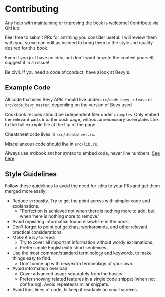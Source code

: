 # Contributing

Any help with maintaining or improving the book is welcome! Contribute via [GitHub](https://github.com/bevy-cheatbook/bevy-cheatbook)!

Feel free to submit PRs for anything you consider useful. I will review them with you, so we can edit as needed to bring them to the style and quality desired for this book.

Even if you just have an idea, but don't want to write the content yourself, suggest it in an issue!

Be civil. If you need a code of conduct, have a look at Bevy's.

## Example Code

All code that uses Bevy APIs should live under `src/code_bevy_release` or `src/code_bevy_master`, depending on the version of Bevy used.

Cookbook recipes should be independent files under `examples`. Only embed the relevant parts into the book page, without unnecessary boilerplate. Link to the full example file at the top of the page.

Cheatsheet code lives in `src/cheatsheet.rs`.

Miscellaneous code should live in `src/lib.rs`.

Always use mdbook anchor syntax to embed code, never line numbers.
[See here](https://rust-lang.github.io/mdBook/format/mdbook.html#including-portions-of-a-file).

## Style Guidelines

Follow these guidelines to avoid the need for edits to your PRs and get them merged more easily:

 - Reduce verbosity. Try to get the point across with simpler code and explanations.
   - "Perfection is achieved not when there is nothing more to add, but when there is nothing more to remove."
 - Avoid repeating information found elsewhere in the book.
 - Don't forget to point out gotchas, workarounds, and other relevant practical considerations.
 - Make it easy to read:
   - Try to cover all important information without wordy explanations.
   - Prefer simple English with short sentences.
 - Use the most common/standard terminology and keywords, to make things easy to find.
   - Don't come up with new/extra terminology of your own.
 - Avoid information overload
   - Cover advanced usage separately from the basics.
   - Prefer showing related features in a single code snippet (when not confusing). Avoid repeated/similar snippets.
 - Avoid long lines of code, to keep it readable on small screens.
